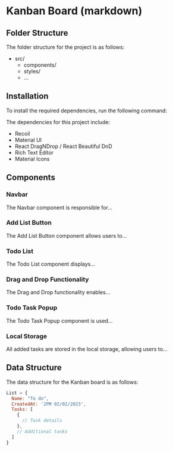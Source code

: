 # Kanban Board (markdown)

## Folder Structure

The folder structure for the project is as follows:

- src/
  - components/
  - styles/
  - ...
  
## Installation

To install the required dependencies, run the following command:

<!-- ----------------------------------------------------------------------------------------- -->
<!-- csharp (npm install) -->

The dependencies for this project include:

- Recoil
- Material UI
- React DragNDrop / React Beautiful DnD
- Rich Text Editor
- Material Icons

## Components

### Navbar

The Navbar component is responsible for...

### Add List Button

The Add List Button component allows users to...

### Todo List

The Todo List component displays...

### Drag and Drop Functionality

The Drag and Drop functionality enables...

### Todo Task Popup

The Todo Task Popup component is used...

### Local Storage

All added tasks are stored in the local storage, allowing users to...

## Data Structure

The data structure for the Kanban board is as follows:

```javascript
List = {
  Name: "To do",
  CreatedAt: '2PM 02/02/2023',
  Tasks: [
    {
      // Task details
    },
    // Additional tasks
  ]
}


